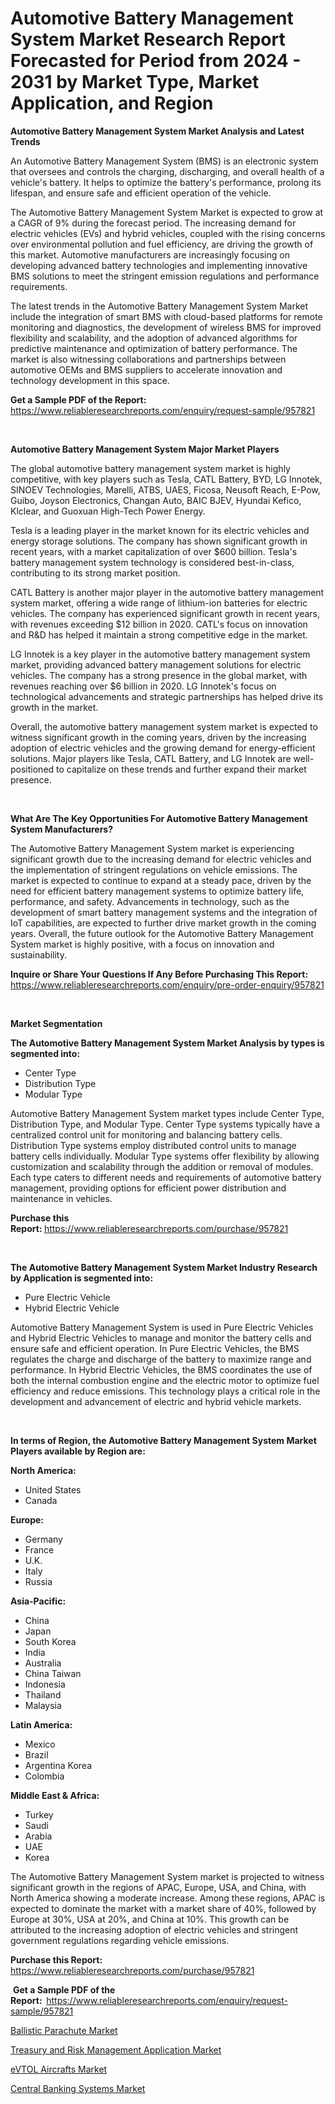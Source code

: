 <p><h1>Automotive Battery Management System Market Research Report Forecasted for Period from 2024 -  2031 by Market Type, Market Application, and Region</h1></p><p><strong>Automotive Battery Management System Market Analysis and Latest Trends</strong></p>
<p><p>An Automotive Battery Management System (BMS) is an electronic system that oversees and controls the charging, discharging, and overall health of a vehicle's battery. It helps to optimize the battery's performance, prolong its lifespan, and ensure safe and efficient operation of the vehicle.</p><p>The Automotive Battery Management System Market is expected to grow at a CAGR of 9% during the forecast period. The increasing demand for electric vehicles (EVs) and hybrid vehicles, coupled with the rising concerns over environmental pollution and fuel efficiency, are driving the growth of this market. Automotive manufacturers are increasingly focusing on developing advanced battery technologies and implementing innovative BMS solutions to meet the stringent emission regulations and performance requirements.</p><p>The latest trends in the Automotive Battery Management System Market include the integration of smart BMS with cloud-based platforms for remote monitoring and diagnostics, the development of wireless BMS for improved flexibility and scalability, and the adoption of advanced algorithms for predictive maintenance and optimization of battery performance. The market is also witnessing collaborations and partnerships between automotive OEMs and BMS suppliers to accelerate innovation and technology development in this space.</p></p>
<p><strong>Get a Sample PDF of the Report:&nbsp;</strong> <a href="https://www.reliableresearchreports.com/enquiry/request-sample/957821">https://www.reliableresearchreports.com/enquiry/request-sample/957821</a></p>
<p>&nbsp;</p>
<p><strong>Automotive Battery Management System Major Market Players</strong></p>
<p><p>The global automotive battery management system market is highly competitive, with key players such as Tesla, CATL Battery, BYD, LG Innotek, SINOEV Technologies, Marelli, ATBS, UAES, Ficosa, Neusoft Reach, E-Pow, Guibo, Joyson Electronics, Changan Auto, BAIC BJEV, Hyundai Kefico, Klclear, and Guoxuan High-Tech Power Energy.</p><p>Tesla is a leading player in the market known for its electric vehicles and energy storage solutions. The company has shown significant growth in recent years, with a market capitalization of over $600 billion. Tesla's battery management system technology is considered best-in-class, contributing to its strong market position.</p><p>CATL Battery is another major player in the automotive battery management system market, offering a wide range of lithium-ion batteries for electric vehicles. The company has experienced significant growth in recent years, with revenues exceeding $12 billion in 2020. CATL's focus on innovation and R&D has helped it maintain a strong competitive edge in the market.</p><p>LG Innotek is a key player in the automotive battery management system market, providing advanced battery management solutions for electric vehicles. The company has a strong presence in the global market, with revenues reaching over $6 billion in 2020. LG Innotek's focus on technological advancements and strategic partnerships has helped drive its growth in the market.</p><p>Overall, the automotive battery management system market is expected to witness significant growth in the coming years, driven by the increasing adoption of electric vehicles and the growing demand for energy-efficient solutions. Major players like Tesla, CATL Battery, and LG Innotek are well-positioned to capitalize on these trends and further expand their market presence.</p></p>
<p>&nbsp;</p>
<p><strong>What Are The Key Opportunities For Automotive Battery Management System Manufacturers?</strong></p>
<p><p>The Automotive Battery Management System market is experiencing significant growth due to the increasing demand for electric vehicles and the implementation of stringent regulations on vehicle emissions. The market is expected to continue to expand at a steady pace, driven by the need for efficient battery management systems to optimize battery life, performance, and safety. Advancements in technology, such as the development of smart battery management systems and the integration of IoT capabilities, are expected to further drive market growth in the coming years. Overall, the future outlook for the Automotive Battery Management System market is highly positive, with a focus on innovation and sustainability.</p></p>
<p><strong>Inquire or Share Your Questions If Any Before Purchasing This Report:</strong> <a href="https://www.reliableresearchreports.com/enquiry/pre-order-enquiry/957821">https://www.reliableresearchreports.com/enquiry/pre-order-enquiry/957821</a></p>
<p>&nbsp;</p>
<p><strong>Market Segmentation</strong></p>
<p><strong>The Automotive Battery Management System Market Analysis by types is segmented into:</strong></p>
<p><ul><li>Center Type</li><li>Distribution Type</li><li>Modular Type</li></ul></p>
<p><p>Automotive Battery Management System market types include Center Type, Distribution Type, and Modular Type. Center Type systems typically have a centralized control unit for monitoring and balancing battery cells. Distribution Type systems employ distributed control units to manage battery cells individually. Modular Type systems offer flexibility by allowing customization and scalability through the addition or removal of modules. Each type caters to different needs and requirements of automotive battery management, providing options for efficient power distribution and maintenance in vehicles.</p></p>
<p><strong>Purchase this Report:&nbsp;</strong><a href="https://www.reliableresearchreports.com/purchase/957821">https://www.reliableresearchreports.com/purchase/957821</a></p>
<p>&nbsp;</p>
<p><strong>The Automotive Battery Management System Market Industry Research by Application is segmented into:</strong></p>
<p><ul><li>Pure Electric Vehicle</li><li>Hybrid Electric Vehicle</li></ul></p>
<p><p>Automotive Battery Management System is used in Pure Electric Vehicles and Hybrid Electric Vehicles to manage and monitor the battery cells and ensure safe and efficient operation. In Pure Electric Vehicles, the BMS regulates the charge and discharge of the battery to maximize range and performance. In Hybrid Electric Vehicles, the BMS coordinates the use of both the internal combustion engine and the electric motor to optimize fuel efficiency and reduce emissions. This technology plays a critical role in the development and advancement of electric and hybrid vehicle markets.</p></p>
<p>&nbsp;</p>
<p><strong>In terms of Region, the Automotive Battery Management System Market Players available by Region are:</strong></p>
<p>
    <p> <strong> North America: </strong>
        <ul>
            <li>United States</li>
            <li>Canada</li>
        </ul>
        </p> 
    <p> <strong> Europe: </strong>
        <ul>
            <li>Germany</li>
            <li>France</li>
            <li>U.K.</li>
            <li>Italy</li>
            <li>Russia</li>
        </ul>
        </p> 
    <p> <strong> Asia-Pacific: </strong>
        <ul>
            <li>China</li>
            <li>Japan</li>
            <li>South Korea</li>
            <li>India</li>
            <li>Australia</li>
            <li>China Taiwan</li>
            <li>Indonesia</li>
            <li>Thailand</li>
            <li>Malaysia</li>
        </ul>
        </p> 
    <p> <strong> Latin America: </strong>
        <ul>
            <li>Mexico</li>
            <li>Brazil</li>
            <li>Argentina Korea</li>
            <li>Colombia</li>
        </ul>
        </p> 
    <p> <strong> Middle East & Africa: </strong>
        <ul>
            <li>Turkey</li>
            <li>Saudi</li>
            <li>Arabia</li>
            <li>UAE</li>
            <li>Korea</li>
        </ul>
    </p>
    </p>
<p><p>The Automotive Battery Management System market is projected to witness significant growth in the regions of APAC, Europe, USA, and China, with North America showing a moderate increase. Among these regions, APAC is expected to dominate the market with a market share of 40%, followed by Europe at 30%, USA at 20%, and China at 10%. This growth can be attributed to the increasing adoption of electric vehicles and stringent government regulations regarding vehicle emissions.</p></p>
<p><strong>Purchase this Report: </strong><a href="https://www.reliableresearchreports.com/purchase/957821">https://www.reliableresearchreports.com/purchase/957821</a></p>
<p>&nbsp;<strong>Get a Sample PDF of the Report:&nbsp;&nbsp;</strong><a href="https://www.reliableresearchreports.com/enquiry/request-sample/957821">https://www.reliableresearchreports.com/enquiry/request-sample/957821</a></p>
<p><strong></strong></p>
<p><p><a href="https://github.com/biheemgalvinlouises6hokrh3h/Market-Research-Report-List-1/blob/main/ballistic-parachute-market.md">Ballistic Parachute Market</a></p><p><a href="https://issuu.com/reportprime-2/docs/treasury-and-risk-management-application-market-si">Treasury and Risk Management Application Market</a></p><p><a href="https://github.com/guneycigdem35/Market-Research-Report-List-2/blob/main/evtol-aircrafts-market.md">eVTOL Aircrafts Market</a></p><p><a href="https://issuu.com/reportprime-2/docs/central-banking-systems-market-size-2030.pptx">Central Banking Systems Market</a></p></p>